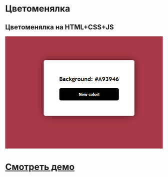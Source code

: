 # Цветоменялка

## Цветоменялка на HTML+CSS+JS

![Website Pic](/readmeImg.jpg)

# [Смотреть демо](https://color-flipper-2024.vercel.app/)
